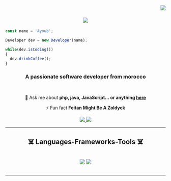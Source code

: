 <img align="right" src="https://visitor-badge.laobi.icu/badge?page_id=salesp07.salesp07" />

<h1 align="center">
    <img src="https://readme-typing-svg.herokuapp.com/?font=Righteous&size=35&center=true&vCenter=true&width=500&height=70&duration=4000&lines=Hi+There!+👋;+I'm+Ayoub+Achaaoui!;" />
</h1>

```js
const name = 'Ayoub';

Developer dev = new Developer(name);

while(dev.isCoding())
{
  dev.drinkCoffee();
}
```

<h3 align="center">A passionate software developer from morocco </h3>

<br/>

<div align="center">

💬 Ask me about **php, java, JavaScript... or anything [here](https://github.com/ayoub1o1/ayoub1o1/issues)**

⚡ Fun fact **Feitan Might Be A Zoldyck**

 </div>
 
<div align="center"> 
  <a href="achaaouiayoubtk@gmail.com">
    <img src="https://img.shields.io/badge/Gmail-333333?style=for-the-badge&logo=gmail&logoColor=red" />
  </a>
  <a href="https://www.linkedin.com/in/ayoub-achaaoui-292843272/" target="_blank">
    <img src="https://img.shields.io/badge/LinkedIn-0077B5?style=for-the-badge&logo=linkedin&logoColor=white" target="_blank" />
  </a>
</div>

 <hr/>
 
<h2 align="center">☠️ Languages-Frameworks-Tools ☠️</h2>
<br/>
<div align="center">
    <img src="https://skillicons.dev/icons?i=bootstrap,html,css,vscode,github,tailwind" />
    <img src="https://skillicons.dev/icons?i=javascript,c,java,mysql,php" /><br>
</div>

<br/>
<hr/>

